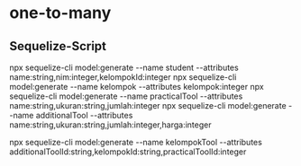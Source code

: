 # one-to-many
## Sequelize-Script


npx sequelize-cli model:generate --name student --attributes name:string,nim:integer,kelompokId:integer
npx sequelize-cli model:generate --name kelompok --attributes kelompok:integer
npx sequelize-cli model:generate --name practicalTool --attributes name:string,ukuran:string,jumlah:integer
npx sequelize-cli model:generate --name additionalTool --attributes name:string,ukuran:string,jumlah:integer,harga:integer

npx sequelize-cli model:generate --name kelompokTool --attributes additionalToolId:string,kelompokId:string,practicalToolId:integer

